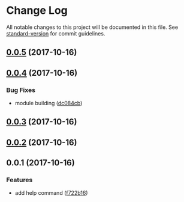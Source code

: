 # Change Log

All notable changes to this project will be documented in this file. See [standard-version](https://github.com/conventional-changelog/standard-version) for commit guidelines.

<a name="0.0.5"></a>
## [0.0.5](https://github.com/Rabinzon/project-lvl2-s129/compare/v0.0.4...v0.0.5) (2017-10-16)



<a name="0.0.4"></a>
## [0.0.4](https://github.com/Rabinzon/project-lvl2-s129/compare/v0.0.3...v0.0.4) (2017-10-16)


### Bug Fixes

* module building ([dc084cb](https://github.com/Rabinzon/project-lvl2-s129/commit/dc084cb))



<a name="0.0.3"></a>
## [0.0.3](https://github.com/Rabinzon/project-lvl2-s129/compare/v0.0.2...v0.0.3) (2017-10-16)



<a name="0.0.2"></a>
## [0.0.2](https://github.com/Rabinzon/project-lvl2-s129/compare/v0.0.1...v0.0.2) (2017-10-16)



<a name="0.0.1"></a>
## 0.0.1 (2017-10-16)


### Features

* add help command ([f722b16](https://github.com/Rabinzon/project-lvl2-s129/commit/f722b16))
